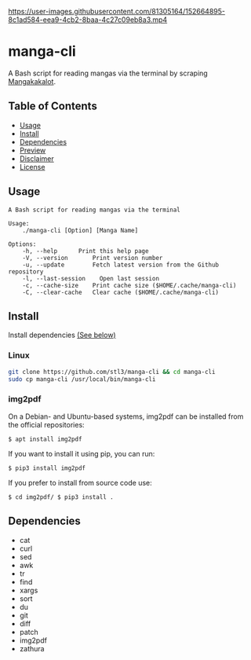 https://user-images.githubusercontent.com/81305164/152664895-8c1ad584-eea9-4cb2-8baa-4c27c09eb8a3.mp4

# manga-cli

A Bash script for reading mangas via the terminal by scraping [Mangakakalot](https://mangakakalot.com/).

## Table of Contents

- [Usage](#Usage)
- [Install](#Installation)
- [Dependencies](#Dependencies)
- [Preview](./preview.mp4)
- [Disclaimer](./DISCLAIMER.md)
- [License](./LICENSE.md)

## Usage

```text
A Bash script for reading mangas via the terminal

Usage:
	./manga-cli [Option] [Manga Name]

Options:
	-h, --help		Print this help page
	-V, --version		Print version number
	-u, --update		Fetch latest version from the Github repository
	-l, --last-session    Open last session
	-c, --cache-size	Print cache size ($HOME/.cache/manga-cli)
	-C, --clear-cache	Clear cache ($HOME/.cache/manga-cli)
```

## Install

Install dependencies [(See below)](#Dependencies)

### Linux

```sh
git clone https://github.com/stl3/manga-cli && cd manga-cli
sudo cp manga-cli /usr/local/bin/manga-cli
```

### img2pdf

On a Debian- and Ubuntu-based systems, img2pdf can be installed from the official repositories:

`$ apt install img2pdf`

If you want to install it using pip, you can run:

`$ pip3 install img2pdf`

If you prefer to install from source code use:

`$ cd img2pdf/
$ pip3 install .`


## Dependencies

- cat
- curl
- sed
- awk
- tr
- find
- xargs
- sort
- du
- git
- diff
- patch
- img2pdf
- zathura

